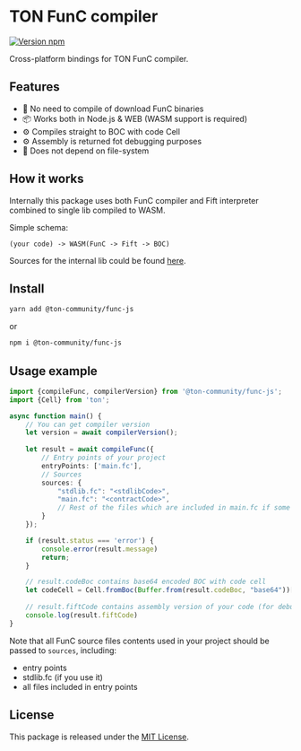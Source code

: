 # TON FunC compiler

[![Version npm](https://img.shields.io/npm/v/@ton-community/func-js.svg?logo=npm)](https://www.npmjs.com/package/@ton-community/func-js)

Cross-platform bindings for TON FunC compiler.

## Features

- 🚀 No need to compile of download FunC binaries
- 📦 Works both in Node.js & WEB (WASM support is required)
- ⚙️ Compiles straight to BOC with code Cell
- ⚙️ Assembly is returned fot debugging purposes
- 📁 Does not depend on file-system

## How it works

Internally this package uses both FunC compiler and Fift interpreter combined to single lib compiled to WASM.

Simple schema:
```
(your code) -> WASM(FunC -> Fift -> BOC)
```

Sources for the internal lib could be found [here](https://github.com/ton-blockchain/ton/tree/testnet/crypto/funcfiftlib).

## Install

```bash
yarn add @ton-community/func-js
```

or 

```bash
npm i @ton-community/func-js
```

## Usage example

```typescript
import {compileFunc, compilerVersion} from '@ton-community/func-js';
import {Cell} from 'ton';

async function main() {
    // You can get compiler version 
    let version = await compilerVersion();
    
    let result = await compileFunc({
        // Entry points of your project
        entryPoints: ['main.fc'],
        // Sources
        sources: {
            "stdlib.fc": "<stdlibCode>",
            "main.fc": "<contractCode>",
            // Rest of the files which are included in main.fc if some
        }
    });

    if (result.status === 'error') {
        console.error(result.message)
        return;
    }

    // result.codeBoc contains base64 encoded BOC with code cell 
    let codeCell = Cell.fromBoc(Buffer.from(result.codeBoc, "base64"))[0];
    
    // result.fiftCode contains assembly version of your code (for debug purposes)
    console.log(result.fiftCode)
}
```

Note that all FunC source files contents used in your project should be passed to ```sources```, including:
- entry points
- stdlib.fc (if you use it)
- all files included in entry points

## License

This package is released under the [MIT License](LICENSE).